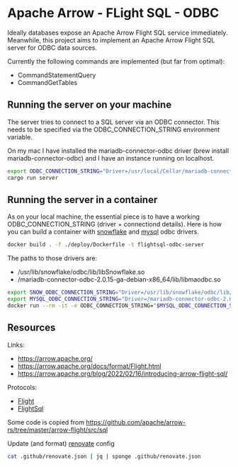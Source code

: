 # Apache Arrow - FLight SQL - ODBC

Ideally databases expose an Apache Arrow Flight SQL service immediately.
Meanwhile, this project aims to implement an Apache Arrow Flight SQL server for ODBC data sources.

Currently the following commands are implemented (but far from optimal):
* CommandStatementQuery 
* CommandGetTables

## Running the server on your machine

The server tries to connect to a SQL server via an ODBC connector. 
This needs to be specified via the ODBC_CONNECTION_STRING environment variable.

On my mac I have installed the mariadb-connector-odbc driver (brew install mariadb-connector-odbc)
and I have an instance running on localhost.

```bash
export ODBC_CONNECTION_STRING="Driver=/usr/local/Cellar/mariadb-connector-odbc/3.1.15/lib/mariadb/libmaodbc.dylib;SERVER=localhost;USER=demo;PASSWORD=demo;PORT=3306;database=demo"
cargo run server
```


## Running the server in a container

As on your local machine, the essential piece is to have a working ODBC_CONNECTION_STRING (driver + connectiond details).
Here is how you can build a container with [snowflake](https://docs.snowflake.com/en/user-guide/odbc.html) and [mysql](https://dev.mysql.com/downloads/connector/odbc/) odbc drivers.

```bash
docker build . -f ./deploy/Dockerfile -t flightsql-odbc-server
```

The paths to those drivers are:
* /usr/lib/snowflake/odbc/lib/libSnowflake.so
* /mariadb-connector-odbc-2.0.15-ga-debian-x86_64/lib/libmaodbc.so

```bash
export SNOW_ODBC_CONNECTION_STRING="Driver=/usr/lib/snowflake/odbc/lib/libSnowflake.so;Server=account.eu-central-1.snowflakecomputing.com;UID=DEMO;PWD=DEMO;database=TEST_DEMO_DB;warehouse=DEMO_DWH"
export MYSQL_ODBC_CONNECTION_STRING="Driver=/mariadb-connector-odbc-2.0.15-ga-debian-x86_64/lib/libmaodbc.so;SERVER=hostname;USER=demo;PASSWORD=demo;PORT=3306;database=demo"
docker run --rm -it -e ODBC_CONNECTION_STRING="$MYSQL_ODBC_CONNECTION_STRING" -p 52358:52358 flightsql-odbc-server
```

## Resources

Links:
* https://arrow.apache.org/
* https://arrow.apache.org/docs/format/Flight.html
* https://arrow.apache.org/blog/2022/02/16/introducing-arrow-flight-sql/

Protocols:
* [Flight](https://github.com/apache/arrow/blob/master/format/Flight.proto)
* [FlightSql](https://github.com/apache/arrow/blob/master/format/FlightSql.proto)

Some code is copied from https://github.com/apache/arrow-rs/tree/master/arrow-flight/src/sql

Update (and format) [renovate](https://www.whitesourcesoftware.com/free-developer-tools/renovate/) config
```bash
cat .github/renovate.json | jq | sponge .github/renovate.json
```





